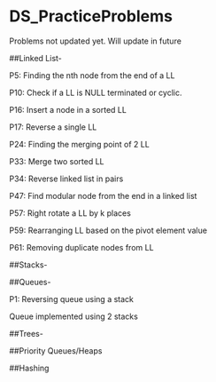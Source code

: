 # DS_PracticeProblems

Problems not updated yet. Will update in future

##Linked List-

P5: Finding the nth node from the end of a LL

P10: Check if a LL is NULL terminated or cyclic.

P16: Insert a node in a sorted LL

P17: Reverse a single LL

P24: Finding the merging point of 2 LL	

P33: Merge two sorted LL

P34: Reverse linked list in pairs

P47: Find modular node from the end in a linked list

P57: Right rotate a LL by k places

P59: Rearranging LL based on the pivot element value

P61: Removing duplicate nodes from LL

##Stacks-



##Queues-

P1: Reversing queue using a stack

Queue implemented using 2 stacks

##Trees-

##Priority Queues/Heaps

##Hashing
